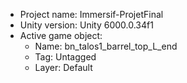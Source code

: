 <!-- UNITY CODE ASSIST INSTRUCTIONS START -->
- Project name: Immersif-ProjetFinal
- Unity version: Unity 6000.0.34f1
- Active game object:
  - Name: bn_talos1_barrel_top_L_end
  - Tag: Untagged
  - Layer: Default
<!-- UNITY CODE ASSIST INSTRUCTIONS END -->